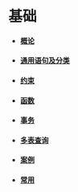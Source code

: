 # 基础
 - #### [概论](/MySQL/基础/概论.md)
 - #### [通用语句及分类](/MySQL/基础/通用语句及分类.md)
 - #### [约束](/MySQL/基础/约束.md)
 - #### [函数](/MySQL/基础/函数.md)
 - #### [事务](/MySQL/基础/事务.md)
 - #### [多表查询](/MySQL/基础/多表查询.md)
 - #### [案例](/MySQL/基础/案例.md)
 - #### [常用](/MySQL/基础/常用.md)